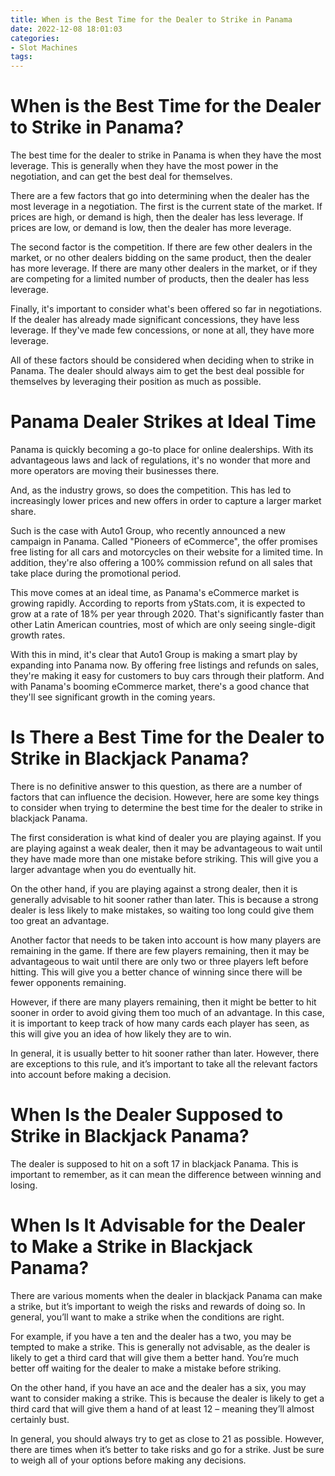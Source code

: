 ```yaml
---
title: When is the Best Time for the Dealer to Strike in Panama 
date: 2022-12-08 18:01:03
categories:
- Slot Machines
tags:
---
```



#  When is the Best Time for the Dealer to Strike in Panama? 

The best time for the dealer to strike in Panama is when they have the most leverage. This is generally when they have the most power in the negotiation, and can get the best deal for themselves.

There are a few factors that go into determining when the dealer has the most leverage in a negotiation. The first is the current state of the market. If prices are high, or demand is high, then the dealer has less leverage. If prices are low, or demand is low, then the dealer has more leverage.

The second factor is the competition. If there are few other dealers in the market, or no other dealers bidding on the same product, then the dealer has more leverage. If there are many other dealers in the market, or if they are competing for a limited number of products, then the dealer has less leverage.

Finally, it's important to consider what's been offered so far in negotiations. If the dealer has already made significant concessions, they have less leverage. If they've made few concessions, or none at all, they have more leverage.

All of these factors should be considered when deciding when to strike in Panama. The dealer should always aim to get the best deal possible for themselves by leveraging their position as much as possible.

#  Panama Dealer Strikes at Ideal Time 

Panama is quickly becoming a go-to place for online dealerships. With its advantageous laws and lack of regulations, it's no wonder that more and more operators are moving their businesses there. 

And, as the industry grows, so does the competition. This has led to increasingly lower prices and new offers in order to capture a larger market share. 

Such is the case with Auto1 Group, who recently announced a new campaign in Panama. Called "Pioneers of eCommerce", the offer promises free listing for all cars and motorcycles on their website for a limited time. In addition, they're also offering a 100% commission refund on all sales that take place during the promotional period. 

This move comes at an ideal time, as Panama's eCommerce market is growing rapidly. According to reports from yStats.com, it is expected to grow at a rate of 18% per year through 2020. That's significantly faster than other Latin American countries, most of which are only seeing single-digit growth rates. 

With this in mind, it's clear that Auto1 Group is making a smart play by expanding into Panama now. By offering free listings and refunds on sales, they're making it easy for customers to buy cars through their platform. And with Panama's booming eCommerce market, there's a good chance that they'll see significant growth in the coming years.

#  Is There a Best Time for the Dealer to Strike in Blackjack Panama? 

There is no definitive answer to this question, as there are a number of factors that can influence the decision. However, here are some key things to consider when trying to determine the best time for the dealer to strike in blackjack Panama.

The first consideration is what kind of dealer you are playing against. If you are playing against a weak dealer, then it may be advantageous to wait until they have made more than one mistake before striking. This will give you a larger advantage when you do eventually hit.

On the other hand, if you are playing against a strong dealer, then it is generally advisable to hit sooner rather than later. This is because a strong dealer is less likely to make mistakes, so waiting too long could give them too great an advantage.

Another factor that needs to be taken into account is how many players are remaining in the game. If there are few players remaining, then it may be advantageous to wait until there are only two or three players left before hitting. This will give you a better chance of winning since there will be fewer opponents remaining.

However, if there are many players remaining, then it might be better to hit sooner in order to avoid giving them too much of an advantage. In this case, it is important to keep track of how many cards each player has seen, as this will give you an idea of how likely they are to win.

In general, it is usually better to hit sooner rather than later. However, there are exceptions to this rule, and it’s important to take all the relevant factors into account before making a decision.

#  When Is the Dealer Supposed to Strike in Blackjack Panama? 

The dealer is supposed to hit on a soft 17 in blackjack Panama. This is important to remember, as it can mean the difference between winning and losing.

#  When Is It Advisable for the Dealer to Make a Strike in Blackjack Panama?

There are various moments when the dealer in blackjack Panama can make a strike, but it’s important to weigh the risks and rewards of doing so. In general, you’ll want to make a strike when the conditions are right. 

For example, if you have a ten and the dealer has a two, you may be tempted to make a strike. This is generally not advisable, as the dealer is likely to get a third card that will give them a better hand. You’re much better off waiting for the dealer to make a mistake before striking.

On the other hand, if you have an ace and the dealer has a six, you may want to consider making a strike. This is because the dealer is likely to get a third card that will give them a hand of at least 12 – meaning they’ll almost certainly bust.

In general, you should always try to get as close to 21 as possible. However, there are times when it’s better to take risks and go for a strike. Just be sure to weigh all of your options before making any decisions.